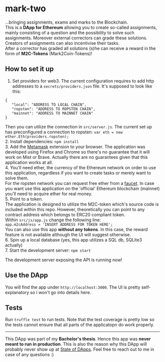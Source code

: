 # mark-two

...bringing assignments, exams and marks to the Blockchain.  
This is a **DApp for Ethereum** allowing you to create so-called assignments, mainly consisting of a question and the possibility to solve such assignments. Moreover external correctors can grade these solutions. Creators of assignments can also incentivise their tasks.  
After a corrector has graded all solutions (s)he can receive a reward in the form of **M2C-Tokens** (Mark2Coin-Tokens)!

## How to set it up
1. Set providers for web3.
 The current configuration requires to add http addresses to a `secrets/providers.json` file.
 It's supposed to look like this:
 ```
 {
	"local": "ADDRESS TO LOCAL CHAIN",
	"ropsten": "ADDRESS TO ROPSTEN CHAIN",
	"mainnet": "ADDRESS TO MAINNET CHAIN"
 }
 ```

 Then you can utilize the connection in `src/server.js`. The current set up has preconfigured a connection to ropsten:
 `var eth = new ether.Eth(providers.ropsten);`  
2. Install dependencies: `npm install`  
3. Add the [Metamask](https://metamask.io/) extension to your browser. The application was developed using Firefox and Chrome so there's no guarantee that it will work on Mist or Brave. Actually there are no guarantees given that this application works at all.  
4. You'll need ether, the currency of the Ethereum network on order to use this application, regardless if you want to create tasks or merely want to solve them.  
For the ropsten network you can request free ether from a [faucet](https://faucet.ropsten.be/). In case you want use this application on the 'official' Ethereum blockchain (mainnet) you'll need to acquire ether for real money.  
5. Point to a token.  
 The application is designed to utilize the M2C-token which's source code is included within this repo. However, theoretically you can point to any contract address which belongs to ERC20 compliant token.  
 Within `src/js/app.js` change the following line:  
 `app.m2cAddress = 'INSERT ADDRESS FOR TOKEN HERE';`  
 You can also use this app **without any tokens**. In this case, the reward feature is not available although the UI will suggest otherwise.  
6. Spin up a local database (yes, this app utilizes a SQL db, SQLite3 actually)  
7. Start the development server:
`npm start`

The development server exposing the API is running now!

## Use the DApp

You will find the app under `http://localhost:3000`. The UI is pretty self-explanatory so i won't go into details here.

## Tests

Run `truffle test` to run tests. Note that the test coverage is pretty low so the tests cannot ensure that all parts of the applicatopn do work properly.

---

This DApp was part of my **Bachelor's thesis**. Hence this app was **never meant to run in production**. This is also the reason why this DApp will probably never show up at [State of DApps](https://www.stateofthedapps.com/). Feel free to reach out to me in case of any questions :)

